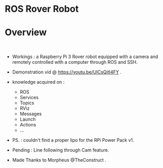 # ROS Rover Robot

# Overview

<br>

- Workings : a Raspberry Pi 3 Rover robot equipped with a camera and remotely controlled with a computer through ROS and SSH.

- Demonstration vid @ https://youtu.be/UlCsQjtI4FY .

- knowledge acquired on :
  <br>
  - ROS
  - Services
  - Topics
  - RViz
  - Messages
  - Launch
  - Actions
  - ...
- PS. : couldn't find a proper lipo for the RPi Power Pack v1.

- Pending : Line following through Cam feature.

- Made Thanks to Morpheus @TheConstruct .
